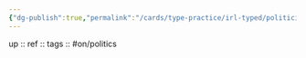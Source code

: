 ```yaml
---
{"dg-publish":true,"permalink":"/cards/type-practice/irl-typed/politiciens/hitler/","created":"2022-12-26T21:34:30.840+01:00","updated":"2023-02-19T16:09:57.748+01:00"}
---
```


up :: 
ref :: 
tags :: #on/politics 

